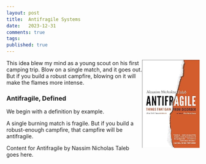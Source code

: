 ```yaml
---
layout: post
title:  Antifragile Systems
date:   2023-12-31
comments: true
tags: 
published: true
---
```


<img src="/images/antifragile.jpg" align="right" width="150" alt="Antifragile by Nassim Nicholas Taleb" title="Antifragile by Nassim Nicholas Taleb" />  

<!--
>Wind extinguishes a candle and energizes fire. Likewise with randomness, uncertainty, chaos: you want to use them, not hide from them. You want to be the fire and wish for the wind.<br/>&nbsp;<br/>- Nassim Nicholas Taleb, Author
-->

This idea blew my mind as a young scout on his first camping trip. Blow on a single match, and it goes out. But if you build a robust campfire, blowing on it will make the flames more intense. 

<!--more-->

### Antifragile, Defined

We begin with a definition by example. 

A single burning match is fragile. But if you build a robust-enough campfire, that campfire will be antifragile.

Content for Antifragile by Nassim Nicholas Taleb goes here.
 
